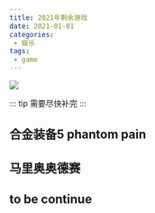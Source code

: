 ```yaml
---
title: 2021年剩余游戏
date: 2021-01-01
categories:
 - 娱乐
tags:
 - game
---
```

![](https://cdn.jsdelivr.net/gh/levidc/blogImg/img/18.jpg)

<!-- more -->
::: tip
需要尽快补完
:::
## 合金装备5 phantom pain
## 马里奥奥德赛
## to be continue
